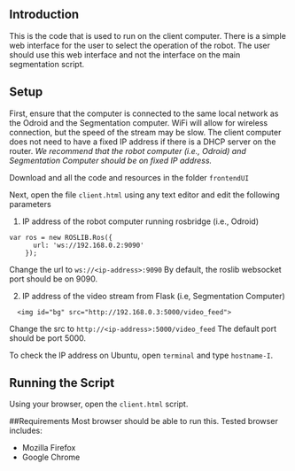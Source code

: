 ## Introduction

This is the code that is used to run on the client computer. There is a simple web interface for the user to select the operation of the robot. The user should use this web interface and not the interface on the main segmentation script.

## Setup

First, ensure that the computer is connected to the same local network as the Odroid and the Segmentation computer. WiFi will allow for wireless connection, but the speed of the stream may be slow. The client computer does not need to have a fixed IP address if there is a DHCP server on the router. *We recommend that the robot computer (i.e., Odroid) and Segmentation Computer should be on fixed IP address.*


Download and all the code and resources in the folder `frontendUI`

Next, open the file `client.html` using any text editor and edit the following parameters

1. IP address of the robot computer running rosbridge (i.e., Odroid) 
```angular2html
var ros = new ROSLIB.Ros({
      url: 'ws://192.168.0.2:9090'
    });
```
Change the url to ``ws://<ip-address>:9090`` By default, the roslib websocket port should be on 9090.

2. IP address of the video stream from Flask (i.e, Segmentation Computer)
```angular2html
  <img id="bg" src="http://192.168.0.3:5000/video_feed">
```

Change the src to ``http://<ip-address>:5000/video_feed`` The default port should be port 5000.

To check the IP address on Ubuntu, open `terminal` and type `hostname-I`.
## Running the Script

Using your browser, open the `client.html` script. 

##Requirements
Most browser should be able to run this. Tested browser includes:
- Mozilla Firefox
- Google Chrome